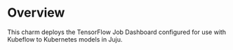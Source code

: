 Overview
========

This charm deploys the TensorFlow Job Dashboard configured for use with
Kubeflow to Kubernetes models in Juju.
